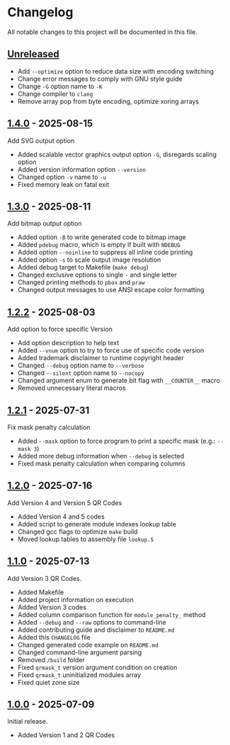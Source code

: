 # Changelog

All notable changes to this project will be documented in this file.

## [Unreleased]

- Add `--optimize` option to reduce data size with encoding switching
- Change error messages to comply with GNU style guide
- Change `-G` option name to `-K`
- Change compiler to `clang`
- Remove array pop from byte encoding, optimize xoring arrays

## [1.4.0] - 2025-08-15

Add SVG output option

- Added scalable vector graphics output option `-G`, disregards scaling option
- Added version information option `--version`
- Changed option `-v` name to `-u`
- Fixed memory leak on fatal exit

## [1.3.0] - 2025-08-11

Add bitmap output option

- Added option `-B` to write generated code to bitmap image
- Added `pdebug` macro, which is empty if built with `NDEBUG`
- Added option `--noinline` to suppress all inline code printing
- Added option `-s` to scale output image resolution
- Added debug target to Makefile (`make debug`)
- Changed exclusive options to single `-` and single letter
- Changed printing methods to `pbox` and `praw`
- Changed output messages to use ANSI escape color formatting

## [1.2.2] - 2025-08-03

Add option to force specific Version

- Add option description to help text
- Added `--vnum` option to try to force use of specific code version
- Added trademark disclaimer to runtime copyright header
- Changed `--debug` option name to `--verbose`
- Changed `--silent` option name to `--nocopy`
- Changed argument enum to generate bit flag with `__COUNTER__` macro
- Removed unnecessary literal macros

## [1.2.1] - 2025-07-31

Fix mask penalty calculation

- Added `--mask` option to force program to print a specific mask (e.g.: `--mask 3`)
- Added more debug information when `--debug` is selected
- Fixed mask penalty calculation when comparing columns

## [1.2.0] - 2025-07-16

Add Version 4 and Version 5 QR Codes

- Added Version 4 and 5 codes
- Added script to generate module indexes lookup table
- Changed gcc flags to optimize `make` build
- Moved lookup tables to assembly file `lookup.S`

## [1.1.0] - 2025-07-13

Add Version 3 QR Codes.

- Added Makefile
- Added project information on execution
- Added Version 3 codes
- Added column comparison function for `module_penalty_` method
- Added `--debug` and `--raw` options to command-line
- Added contributing guide and disclaimer to `README.md`
- Added this `CHANGELOG` file
- Changed generated code example on `README.md`
- Changed command-line argument parsing
- Removed `/build` folder
- Fixed `qrmask_t` version argument condition on creation
- Fixed `qrmask_t` uninitialized modules array
- Fixed quiet zone size

## [1.0.0] - 2025-07-09

Initial release.

- Added Version 1 and 2 QR Codes


[Unreleased]: https://github.com/oAGoulart/qrcode/compare/v1.4.0..HEAD
[1.4.0]: https://github.com/oAGoulart/qrcode/releases/tag/v1.4.0
[1.3.0]: https://github.com/oAGoulart/qrcode/releases/tag/v1.3.0
[1.2.2]: https://github.com/oAGoulart/qrcode/releases/tag/v1.2.2
[1.2.1]: https://github.com/oAGoulart/qrcode/releases/tag/v1.2.1
[1.2.0]: https://github.com/oAGoulart/qrcode/releases/tag/v1.2.0
[1.1.0]: https://github.com/oAGoulart/qrcode/releases/tag/v1.1.0
[1.0.0]: https://github.com/oAGoulart/qrcode/releases/tag/v1.0.0
